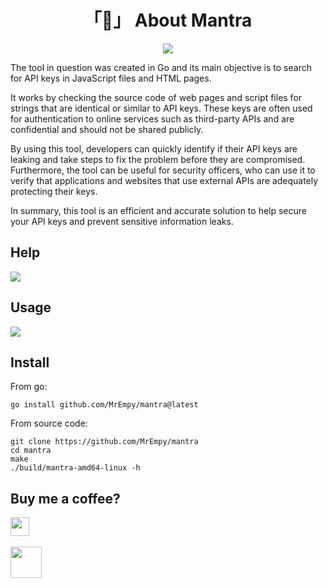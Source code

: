 <h1 align="center">「🔑」 About Mantra</h1>

<p align="center"><img src="assets/banner.png"></p>

The tool in question was created in Go and its main objective is to search for API keys in JavaScript files and HTML pages.

It works by checking the source code of web pages and script files for strings that are identical or similar to API keys. These keys are often used for authentication to online services such as third-party APIs and are confidential and should not be shared publicly.

By using this tool, developers can quickly identify if their API keys are leaking and take steps to fix the problem before they are compromised. Furthermore, the tool can be useful for security officers, who can use it to verify that applications and websites that use external APIs are adequately protecting their keys.

In summary, this tool is an efficient and accurate solution to help secure your API keys and prevent sensitive information leaks.

## Help
![](assets/help.png)

## Usage
![](assets/usage1.png)

## Install

From go:

```
go install github.com/MrEmpy/mantra@latest
```

From source code:

```
git clone https://github.com/MrEmpy/mantra
cd mantra
make
./build/mantra-amd64-linux -h
```

## Buy me a coffee?

<a href="https://pixgg.com/MrEmpy" target="_blank">
  <img src="https://pixgg.com/img/logo-darkmode.046d3b61.svg" height="30" widght="30">
</a>
</br>
</br>
<a href="https://www.buymeacoffee.com/mrempy" target="_blank">
  <img src="https://play-lh.googleusercontent.com/aMb_Qiolzkq8OxtQZ3Af2j8Zsp-ZZcNetR9O4xSjxH94gMA5c5gpRVbpg-3f_0L7vlo" height="50" widght="50">
</a>
